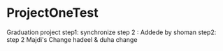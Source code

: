 # ProjectOneTest
Graduation project
step1: synchronize
step 2 : Addede by shoman
step2:
step 2
Majdi's Change
hadeel & duha change
